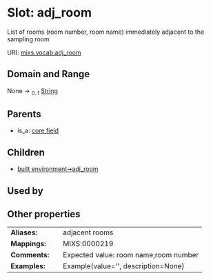 
# Slot: adj_room


List of rooms (room number, room name) immediately adjacent to the sampling room

URI: [mixs.vocab:adj_room](https://w3id.org/mixs/vocab/adj_room)


## Domain and Range

None &#8594;  <sub>0..1</sub> [String](types/String.md)

## Parents

 *  is_a: [core field](core_field.md)

## Children

 *  [built environment➞adj_room](built_environment_adj_room.md)

## Used by


## Other properties

|  |  |  |
| --- | --- | --- |
| **Aliases:** | | adjacent rooms |
| **Mappings:** | | MIXS:0000219 |
| **Comments:** | | Expected value: room name;room number |
| **Examples:** | | Example(value='', description=None) |

